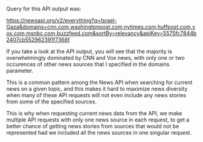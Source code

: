 Query for this API output was:

https://newsapi.org/v2/everything?q=Israel-Gaza&domains=cnn.com,washingtonpost.com,nytimes.com,huffpost.com,vox.com,msnbc.com,buzzfeed.com&sortBy=relevancy&apiKey=5575fc7844b2407cb552962391f7368f

If you take a look at the API output, you will see that the majority is overwhelmingly dominated by
CNN and Vox news, with only one or two occurences of other news sources that I specified in the
domains parameter.

This is a common pattern among the News API when searching for current news on a given topic, and this makes
it hard to maximize news diversity when many of these API requests will not even include any news stories
from some of the specified sources.

This is why when requesting current news data from the API, we make multiple API requests with only
one news source in each request, to get a better chance of getting news stories from sources that
would not be represented had we included all the news sources in one singular request.
